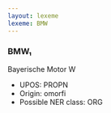 ```yaml
---
layout: lexeme
lexeme: BMW
---
```


###  BMW₁

Bayerische Motor W
* UPOS:  PROPN
* Origin:  omorfi
* Possible NER class:  ORG


